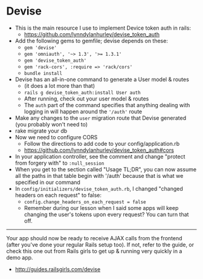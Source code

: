 # Devise
- This is the main resource I use to implement Device token auth in rails:
  - https://github.com/lynndylanhurley/devise_token_auth  
- Add the following gems to gemfile; devise depends on these:
  - `gem 'devise'`
  - `gem 'omniauth', '~> 1.3', '>= 1.3.1'`
  - `gem 'devise_token_auth'`
  - `gem 'rack-cors', :require => 'rack/cors'`
  - `bundle install`
- Devise has an all-in-one command to generate a User model & routes
  - (it does a lot more than that)
  - `rails g devise_token_auth:install User auth`
  - After running, check out your user model & routes
  - The `auth` part of the command specifies that anything dealing with logging in will happen around the `'/auth'` route
- Make any changes to the `user` migration route that Devise generated (you probably won't need to)
- rake migrate your db
- Now we need to configure CORS
  - Follow the directions to add code to your config/application.rb
  - https://github.com/lynndylanhurley/devise_token_auth#cors
- In your application controller, see the comment and change "protect from forgery with" to `:null_session`
- When you get to the section called "Usage TL;DR", you can now assume all the paths in that table begin with '/auth' because that is what we specified in our command
- In `config/initializers/devise_token_auth.rb`, I changed "changed headers on each request" to false:
  - `config.change_headers_on_each_request = false`
  - Remember during our lesson when I said some apps will keep changing the user's tokens upon every request? You can turn that off.

---
Your app should now be ready to receive AJAX calls from the frontend (after you've done your regular Rails setup too). If not, refer to the guide, or check this one out from Rails girls to get up & running very quickly in a demo app.
- http://guides.railsgirls.com/devise
